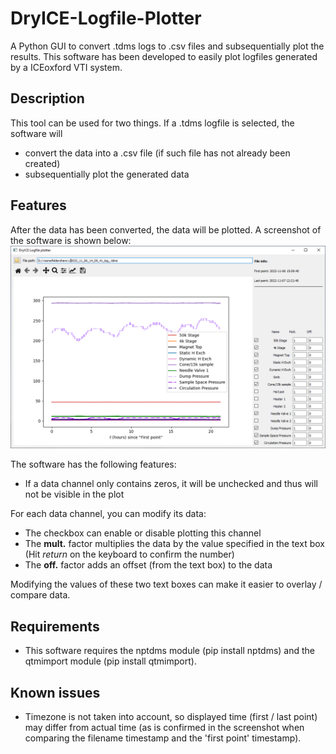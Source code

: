 # DryICE-Logfile-Plotter
A Python GUI to convert .tdms logs to .csv files and subsequentially plot the results.
This software has been developed to easily plot logfiles generated by a ICEoxford VTI system.

## Description
This tool can be used for two things. If a .tdms logfile is selected, the software will
* convert the data into a .csv file (if such file has not already been created)
* subsequentially plot the generated data

## Features
After the data has been converted, the data will be plotted. A screenshot of the software is shown below:
![](icons/DryICEplot_screenshot.png)

The software has the following features:
* If a data channel only contains zeros, it will be unchecked and thus will not be visible in the plot

For each data channel, you can modify its data:
* The checkbox can enable or disable plotting this channel
* The **mult.** factor multiplies the data by the value specified in the text box (Hit _return_ on the keyboard to confirm the number)
* The **off.** factor adds an offset (from the text box) to the data

Modifying the values of these two text boxes can make it easier to overlay / compare data.

## Requirements
* This software requires the nptdms module (pip install nptdms) and the qtmimport module (pip install qtmimport).

## Known issues
* Timezone is not taken into account, so displayed time (first / last point) may differ from actual time (as is confirmed in the screenshot when comparing the filename timestamp and the 'first point' timestamp).
